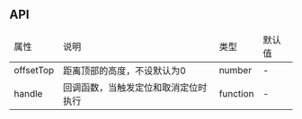 ## API
<table>
    <thead>
        <tr>
            <td>
                属性
            </td>
            <td>
                说明
            </td>
            <td>
                类型
            </td>
            <td>
                默认值
            </td>
        </tr>
    </thead>
    <tbody>
        <tr>
            <td>
                offsetTop
            </td>
            <td>
                距离顶部的高度，不设默认为0
            </td>
            <td>
                number
            </td>
            <td>
                -
            </td>
        </tr>
        <tr>
            <td>
                handle
            </td>
            <td>
                回调函数，当触发定位和取消定位时执行
            </td>
            <td>
                function 
            </td>
            <td>
                -
            </td>
        </tr>
    </tbody>
</table>
